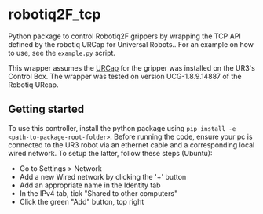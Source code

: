 # robotiq2F_tcp
Python package to control Robotiq2F grippers by wrapping the TCP API defined by the robotiq URCap for Universal Robots.. For an example on how to use, see the `example.py` script.

This wrapper assumes the [URCap](https://assets.robotiq.com/website-assets/support_documents/document/UCG-1.8.9_20220106.zip) for the gripper was installed on the UR3's Control Box.  The wrapper was tested on version UCG-1.8.9.14887 of the Robotiq URcap.


## Getting started
To use this controller, install the python package using `pip install -e <path-to-package-root-folder>`.
Before running the code, ensure your pc is connected to the UR3 robot via an ethernet cable and a corresponding local wired network. To setup the latter, follow these steps (Ubuntu):
* Go to Settings > Network 
* Add a new Wired network by clicking the '+' button
* Add an appropriate name in the Identity tab
* In the IPv4 tab, tick "Shared to other computers"
* Click the green "Add" button, top right
